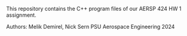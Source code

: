 
This repository contains the C++ program files of our 
AERSP 424 HW 1 assignment.

Authors: Melik Demirel, Nick Sern
PSU Aerospace Engineering 2024
